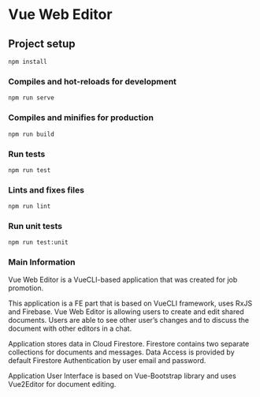 # Vue Web Editor

## Project setup
```
npm install
```

### Compiles and hot-reloads for development
```
npm run serve
```

### Compiles and minifies for production
```
npm run build
```

### Run tests
```
npm run test
```

### Lints and fixes files
```
npm run lint
```

### Run unit tests
```
npm run test:unit
```

### Main Information
Vue Web Editor is a VueCLI-based application that was created for job promotion.

This application is a FE part that is based on VueCLI framework, uses RxJS and Firebase. 
Vue Web Editor is allowing users to create and edit shared documents. Users are able to see other user’s changes and to discuss the document with other editors in a chat.

Application stores data in Cloud Firestore. Firestore contains two separate collections for documents and messages.
Data Access is provided by default Firestore Authentication by user email and password. 

Application User Interface is based on Vue-Bootstrap library and uses Vue2Editor for document editing.

